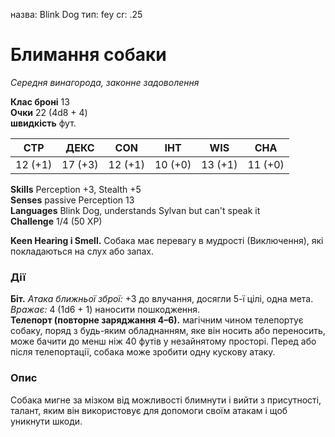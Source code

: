 назва: Blink Dog тип: fey cr: .25

# Блимання собаки
_Середня винагорода, законне задоволення_

**Клас броні** 13    
**Очки** 22 (4d8 + 4)    
**швидкість** фут.

| СТР     | ДЕКС    | CON     | ІНТ     | WIS     | CHA     |
| ------- | ------- | ------- | ------- | ------- | ------- |
| 12 (+1) | 17 (+3) | 12 (+1) | 10 (+0) | 13 (+1) | 11 (+0) |

**Skills** Perception +3, Stealth +5    
**Senses** passive Perception 13    
**Languages** Blink Dog, understands Sylvan but can't speak it    
**Challenge** 1/4 (50 XP)

**Keen Hearing і Smell.** Собака має перевагу в мудрості (Виключення), які покладаються на слух або запах.

### Дії
**Біт.** _Атака ближньої зброї:_ +3 до влучання, досягли 5-ї цілі, одна мета. _Вражає:_ 4 (1d6 + 1) наносити пошкодження.    
**Телепорт (повторне заряджання 4–6).** магічним чином телепортує собаку, поряд з будь-яким обладнанням, яке він носить або переносить, може бачити до менш ніж 40 футів у незайнятому просторі. Перед або після телепортації, собака може зробити одну кускову атаку.

### Опис
Собака мигне за мізком від можливості блимнути і вийти з присутності, талант, яким він використовує для допомоги своїм атакам і щоб уникнути шкоди.
